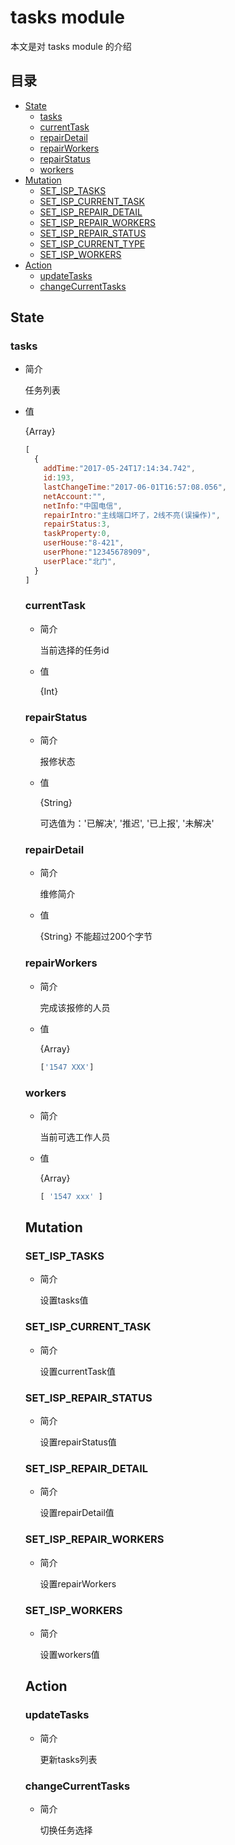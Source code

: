 # tasks module
本文是对 tasks module 的介绍

## 目录
- [State](#State)
  - [tasks](#tasks)
  - [currentTask](#currentTask)
  - [repairDetail](#repairDetail)
  - [repairWorkers](#repairWorkers)
  - [repairStatus](#repairStatus)
  - [workers](#workers)
- [Mutation](#Mutation)
  - [SET_ISP_TASKS](#SET_ISP_TASKS)
  - [SET_ISP_CURRENT_TASK](#SET_ISP_CURRENT_TASK)
  - [SET_ISP_REPAIR_DETAIL](#SET_ISP_REPAIR_DETAIL)
  - [SET_ISP_REPAIR_WORKERS](#SET_ISP_REPAIR_WORKERS)
  - [SET_ISP_REPAIR_STATUS](#SET_ISP_REPAIR_STATUS)
  - [SET_ISP_CURRENT_TYPE](#SET_ISP_CURRENT_TYPE)
  - [SET_ISP_WORKERS](#SET_ISP_WORKERS)
- [Action](#Action)
  - [updateTasks](#updateTasks)
  - [changeCurrentTasks](#changeCurrentTasks)
  
<h2 id="State">State</h2>

<h3 id="tasks">tasks</h3>

- 简介

  任务列表
  
- 值

  {Array<Object>}
  
  ```js
  [
    {
      addTime:"2017-05-24T17:14:34.742",
      id:193,
      lastChangeTime:"2017-06-01T16:57:08.056",
      netAccount:"",
      netInfo:"中国电信",
      repairIntro:"主线端口坏了，2线不亮(误操作)",
      repairStatus:3,
      taskProperty:0,
      userHouse:"8-421",
      userPhone:"12345678909",
      userPlace:"北门",
    }
  ]
  ```
  
<h3 id="currentType">currentTask</h3>

- 简介

  当前选择的任务id
  
- 值

  {Int}

<h3 id="repairStatus">repairStatus</h3>

- 简介

  报修状态
  
- 值

  {String}
  
  可选值为：'已解决', '推迟', '已上报', '未解决'
  
<h3 id="repairDetail">repairDetail</h3>

- 简介
  
  维修简介
  
- 值

  {String} 不能超过200个字节
  
<h3 id="repairWorkers">repairWorkers</h3>

- 简介

  完成该报修的人员
  
- 值

  {Array}
  
  ```js
  ['1547 XXX']
  ```
  
<h3 id="workers">workers</h3>

- 简介

  当前可选工作人员
  
- 值

  {Array<String>}
  
  ```js
  [ '1547 xxx' ]
  ```
  
<h2 id="Mutation">Mutation</h2>

<h3 id="SET_ISP_TASKS">SET_ISP_TASKS</h3>

- 简介

  设置tasks值
  
<h3 id="SET_ISP_CURRENT_TASK">SET_ISP_CURRENT_TASK</h3>

- 简介

  设置currentTask值
  
<h3></h3>

<h3 id="SET_ISP_REPAIR_STATUS">SET_ISP_REPAIR_STATUS</h3>

- 简介

  设置repairStatus值
  
  
<h3 id="SET_ISP_REPAIR_DETAIL">SET_ISP_REPAIR_DETAIL</h3>

- 简介

  设置repairDetail值
  
<h3 id="SET_ISP_REPAIR_WORKERS">SET_ISP_REPAIR_WORKERS</h3>

- 简介

  设置repairWorkers
  
<h3 id="SET_ISP_WORKERS">SET_ISP_WORKERS</h3>

- 简介

  设置workers值
  
<h2 id="Action">Action</h2>

<h3 id="updateTasks">updateTasks</h3>

- 简介

  更新tasks列表
  
<h3 id="changeCurrentTasks">changeCurrentTasks</h3>

- 简介

  切换任务选择
